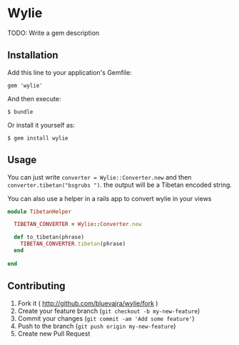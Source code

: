 # Wylie

TODO: Write a gem description

## Installation

Add this line to your application's Gemfile:

    gem 'wylie'

And then execute:

    $ bundle

Or install it yourself as:

    $ gem install wylie

## Usage

You can just write `converter = Wylie::Converter.new` and then `converter.tibetan("bsgrubs ")`. the output will be a Tibetan encoded string.

You can also use a helper in a rails app to convert wylie in your views

```ruby
module TibetanHelper

  TIBETAN_CONVERTER = Wylie::Converter.new

  def to_tibetan(phrase)
    TIBETAN_CONVERTER.tibetan(phrase)
  end
  
end
```

## Contributing

1. Fork it ( http://github.com/bluevajra/wylie/fork )
2. Create your feature branch (`git checkout -b my-new-feature`)
3. Commit your changes (`git commit -am 'Add some feature'`)
4. Push to the branch (`git push origin my-new-feature`)
5. Create new Pull Request
